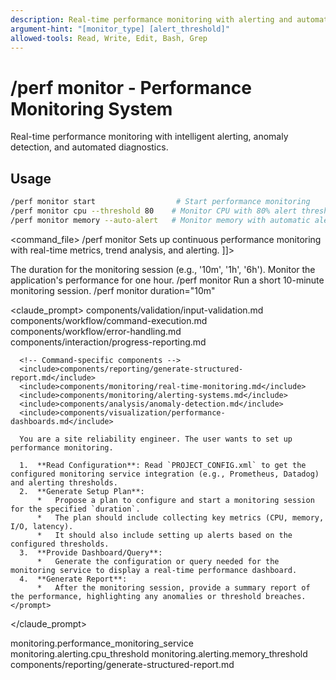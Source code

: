 ```yaml
---
description: Real-time performance monitoring with alerting and automated issue detection
argument-hint: "[monitor_type] [alert_threshold]"
allowed-tools: Read, Write, Edit, Bash, Grep
---
```


# /perf monitor - Performance Monitoring System

Real-time performance monitoring with intelligent alerting, anomaly detection, and automated diagnostics.

## Usage
```bash
/perf monitor start                  # Start performance monitoring
/perf monitor cpu --threshold 80    # Monitor CPU with 80% alert threshold
/perf monitor memory --auto-alert   # Monitor memory with automatic alerting
```

<command_file>
  <metadata>
    <name>/perf monitor</name>
    <purpose>Sets up continuous performance monitoring with real-time metrics, trend analysis, and alerting.</purpose>
    <usage>
      <![CDATA[
      /perf monitor <duration="1h">
      ]]>
    </usage>
  </metadata>

  <arguments>
    <argument name="duration" type="string" required="false" default="1h">
      <description>The duration for the monitoring session (e.g., '10m', '1h', '6h').</description>
    </argument>
  </arguments>
  
  <examples>
    <example>
      <description>Monitor the application's performance for one hour.</description>
      <usage>/perf monitor</usage>
    </example>
    <example>
      <description>Run a short 10-minute monitoring session.</description>
      <usage>/perf monitor duration="10m"</usage>
    </example>
  </examples>

  <claude_prompt>
    <prompt>
      <!-- Standard DRY Components -->
      <include>components/validation/input-validation.md</include>
      <include>components/workflow/command-execution.md</include>
      <include>components/workflow/error-handling.md</include>
      <include>components/interaction/progress-reporting.md</include>
      
      <!-- Command-specific components -->
      <include>components/reporting/generate-structured-report.md</include>
      <include>components/monitoring/real-time-monitoring.md</include>
      <include>components/monitoring/alerting-systems.md</include>
      <include>components/analysis/anomaly-detection.md</include>
      <include>components/visualization/performance-dashboards.md</include>
      
      You are a site reliability engineer. The user wants to set up performance monitoring.

      1.  **Read Configuration**: Read `PROJECT_CONFIG.xml` to get the configured monitoring service integration (e.g., Prometheus, Datadog) and alerting thresholds.
      2.  **Generate Setup Plan**:
          *   Propose a plan to configure and start a monitoring session for the specified `duration`.
          *   The plan should include collecting key metrics (CPU, memory, I/O, latency).
          *   It should also include setting up alerts based on the configured thresholds.
      3.  **Provide Dashboard/Query**:
          *   Generate the configuration or query needed for the monitoring service to display a real-time performance dashboard.
      4.  **Generate Report**:
          *   After the monitoring session, provide a summary report of the performance, highlighting any anomalies or threshold breaches.
    </prompt>
  </claude_prompt>

  <dependencies>
    <uses_config_values>
      <value>monitoring.performance_monitoring_service</value>
      <value>monitoring.alerting.cpu_threshold</value>
      <value>monitoring.alerting.memory_threshold</value>
    </uses_config_values>
    <includes_components>
      <component>components/reporting/generate-structured-report.md</component>
    </includes_components>
  </dependencies>
</command_file>
